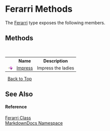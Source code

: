 # Ferarri Methods
 

The <a href="T_MarkdownDocs_Ferarri">Ferarri</a> type exposes the following members.


## Methods
&nbsp;<table><tr><th></th><th>Name</th><th>Description</th></tr><tr><td>![Public method](media/pubmethod.gif "Public method")</td><td><a href="M_MarkdownDocs_Ferarri_Impress">Impress</a></td><td>
Impress the ladies</td></tr></table>&nbsp;
<a href="#ferarri-methods">Back to Top</a>

## See Also


#### Reference
<a href="T_MarkdownDocs_Ferarri">Ferarri Class</a><br /><a href="N_MarkdownDocs">MarkdownDocs Namespace</a><br />